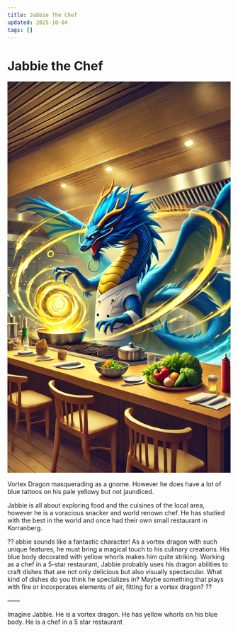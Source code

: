 ```yaml
---
title: Jabbie The Chef
updated: 2025-10-04
tags: []
---
```


# Jabbie the Chef

![DC3B42C2-F3F8-4F9E-9459-B99A81C2E2BA](assets/images/DC3B42C2-F3F8-4F9E-9459-B99A81C2E2BA.webp)

Vortex Dragon masquerading as a gnome. However he does have a lot of blue tattoos on his pale yellowy but not jaundiced.

Jabbie is all about exploring food and the cuisines of the local area, however he is a voracious snacker and world renown chef. He has studied with the best in the world and once had their own small restaurant in Korranberg.

??
abbie sounds like a fantastic character! As a vortex dragon with such unique features, he must bring a magical touch to his culinary creations. His blue body decorated with yellow whorls makes him quite striking. Working as a chef in a 5-star restaurant, Jabbie probably uses his dragon abilities to craft dishes that are not only delicious but also visually spectacular. What kind of dishes do you think he specializes in? Maybe something that plays with fire or incorporates elements of air, fitting for a vortex dragon?
??

——

Imagine Jabbie. He is a vortex dragon. He has yellow whorls on his blue body. He is a chef in a 5 star restaurant
